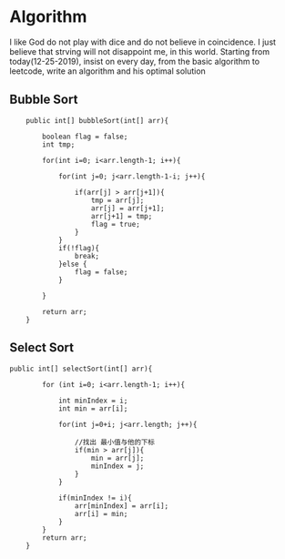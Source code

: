# Algorithm
  I like God do not play with dice and do not believe in coincidence. I just believe that strving will not disappoint me, in this world. Starting from today(12-25-2019), insist on every day, from the basic algorithm to leetcode, write an algorithm and his optimal solution

## Bubble Sort

```
    public int[] bubbleSort(int[] arr){

        boolean flag = false; 
        int tmp;

        for(int i=0; i<arr.length-1; i++){

            for(int j=0; j<arr.length-1-i; j++){

                if(arr[j] > arr[j+1]){
                    tmp = arr[j];
                    arr[j] = arr[j+1];
                    arr[j+1] = tmp;
                    flag = true;
                }
            }
            if(!flag){
                break;
            }else {
                flag = false;
            }

        }

        return arr;
    }
```

## Select Sort

```
public int[] selectSort(int[] arr){

        for (int i=0; i<arr.length-1; i++){

            int minIndex = i;
            int min = arr[i];

            for(int j=0+i; j<arr.length; j++){

                //找出 最小值与他的下标
                if(min > arr[j]){
                    min = arr[j];
                    minIndex = j;
                }
            }

            if(minIndex != i){
                arr[minIndex] = arr[i];
                arr[i] = min;
            }
        }
        return arr;
    }
```
